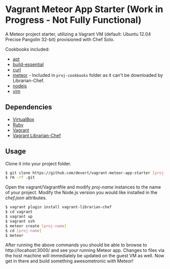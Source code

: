 # Vagrant Meteor App Starter (Work in Progress - Not Fully Functional)

A Meteor project starter, utilizing a Vagrant VM (default: Ubuntu 12.04 Precise Pangolin 32-bit) provisioned with Chef Solo.

Cookbooks included:

* [apt](https://github.com/opscode-cookbooks/apt)
* [build-essential](https://github.com/opscode-cookbooks/build-essential)
* [curl](https://github.com/retr0h/cookbook-curl)
* [meteor](http://community.opscode.com/cookbooks/meteor) - Included in ```proj-cookbooks``` folder as it can't be downloaded by Librarian-Chef.
* [nodejs](https://github.com/mdxp/nodejs-cookbook.git)
* [vim](https://github.com/opscode-cookbooks/vim)

## Dependencies

* [VirtualBox](https://www.virtualbox.org/)
* [Ruby](http://www.ruby-lang.org/en/)
* [Vagrant](http://vagrantup.com/)
* [Vagrant Librarian-Chef](https://github.com/jimmycuadra/vagrant-librarian-chef)

## Usage

Clone it into your project folder.

```bash
$ git clone https://github.com/devert/vagrant-meteor-app-starter [proj-name]
$ rm -rf .git
```

Open the vagrant/Vagrantfile and modify *proj-name* instances to the name of your project. Modify the Node.js version you would like installed in the *chef.json* attributes.

```bash
$ vagrant plugin install vagrant-librarian-chef
$ cd vagrant
$ vagrant up
$ vagrant ssh
$ meteor create [proj-name]
$ cd [proj-name]
$ meteor
```

After running the above commands you should be able to browse to http://locahost:3000/ and see your running Meteor app. Changes to files via the host machine will immediately be updated on the guest VM as well. Now get in there and build something awesometronic with Meteor!

